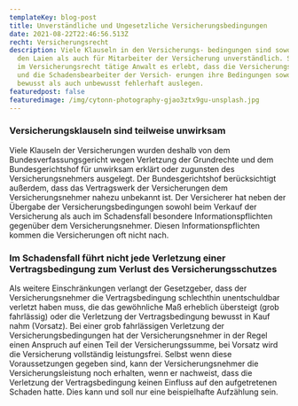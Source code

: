 ```yaml
---
templateKey: blog-post
title: Unverständliche und Ungesetzliche Versicherungsbedingungen
date: 2021-08-22T22:46:56.513Z
recht: Versicherungsrecht
description: Viele Klauseln in den Versicherungs- bedingungen sind sowohl für
  den Laien als auch für Mitarbeiter der Versicherung unverständlich. So hat der
  im Versicherungsrecht tätige Anwalt es erlebt, dass die Versicherungsagenten
  und die Schadensbearbeiter der Versich- erungen ihre Bedingungen sowohl
  bewusst als auch unbewusst fehlerhaft auslegen.
featuredpost: false
featuredimage: /img/cytonn-photography-gjao3ztx9gu-unsplash.jpg
---
```

### Versicherungsklauseln sind teilweise unwirksam

Viele Klauseln der Versicherungen wurden deshalb von dem Bundesverfassungsgericht wegen Verletzung der Grundrechte und dem Bundesgerichtshof für unwirksam erklärt oder zugunsten des Versicherungsnehmers ausgelegt. Der Bundesgerichtshof berücksichtigt außerdem, dass das Vertragswerk der Versicherungen dem Versicherungsnehmer nahezu unbekannt ist. Der Versicherer hat neben der Übergabe der Versicherungsbedingungen sowohl beim Verkauf der Versicherung als auch im Schadensfall besondere Informationspflichten gegenüber dem Versicherungsnehmer. Diesen Informationspflichten kommen die Versicherungen oft nicht nach.

### Im Schadensfall führt nicht jede Verletzung einer Vertragsbedingung zum Verlust des Versicherungsschutzes

Als weitere Einschränkungen verlangt der Gesetzgeber, dass der Versicherungsnehmer die Vertragsbedingung schlechthin unentschuldbar verletzt haben muss, die das gewöhnliche Maß erheblich übersteigt (grob fahrlässig) oder die Verletzung der Vertragsbedingung bewusst in Kauf nahm (Vorsatz). Bei einer grob fahrlässigen Verletzung der Versicherungsbedingungen hat der Versicherungsnehmer in der Regel einen Anspruch auf einen Teil der Versicherungssumme, bei Vorsatz wird die Versicherung vollständig leistungsfrei. Selbst wenn diese Voraussetzungen gegeben sind, kann der Versicherungsnehmer die Versicherungsleistung noch erhalten, wenn er nachweist, dass die Verletzung der Vertragsbedingung keinen Einfluss auf den aufgetretenen Schaden hatte. Dies kann und soll nur eine beispielhafte Aufzählung sein.